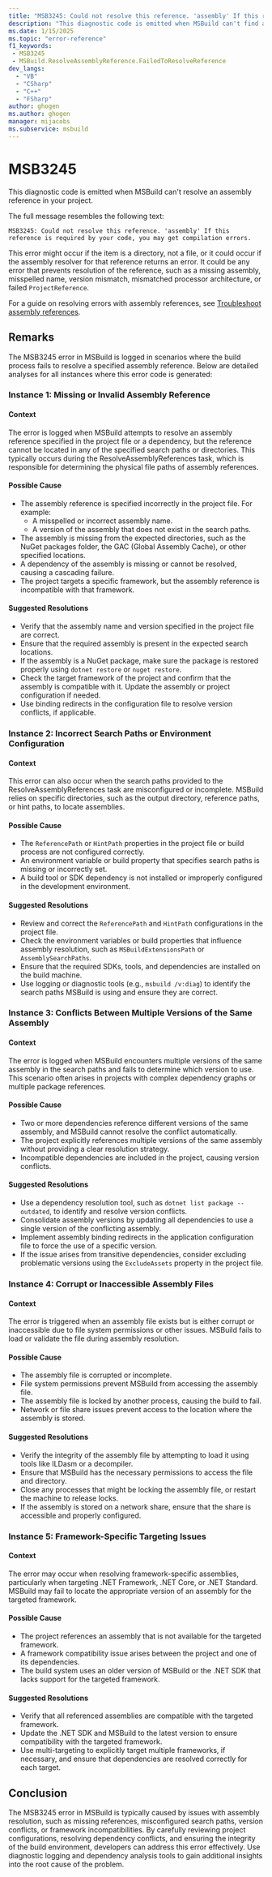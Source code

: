 ```yaml
---
title: "MSB3245: Could not resolve this reference. 'assembly' If this reference is required by your code, you may get compilation errors."
description: "This diagnostic code is emitted when MSBuild can't find an assembly referenced in your project."
ms.date: 1/15/2025
ms.topic: "error-reference"
f1_keywords:
 - MSB3245
 - MSBuild.ResolveAssemblyReference.FailedToResolveReference
dev_langs:
  - "VB"
  - "CSharp"
  - "C++"
  - "FSharp"
author: ghogen
ms.author: ghogen
manager: mijacobs
ms.subservice: msbuild
---
```

# MSB3245

This diagnostic code is emitted when MSBuild can't resolve an assembly reference in your project.

The full message resembles the following text:

```output
MSB3245: Could not resolve this reference. 'assembly' If this reference is required by your code, you may get compilation errors.
```

This error might occur if the item is a directory, not a file, or it could occur if the assembly resolver for that reference returns an error. It could be any error that prevents resolution of the reference, such as a missing assembly, misspelled name, version mismatch, mismatched processor architecture, or failed `ProjectReference`.

For a guide on resolving errors with assembly references, see [Troubleshoot assembly references](../troubleshoot-assembly-references.md).

## Remarks

The MSB3245 error in MSBuild is logged in scenarios where the build process fails to resolve a specified assembly reference. Below are detailed analyses for all instances where this error code is generated:

### Instance 1: Missing or Invalid Assembly Reference

#### Context
The error is logged when MSBuild attempts to resolve an assembly reference specified in the project file or a dependency, but the reference cannot be located in any of the specified search paths or directories. This typically occurs during the ResolveAssemblyReferences task, which is responsible for determining the physical file paths of assembly references.
#### Possible Cause
- The assembly reference is specified incorrectly in the project file. For example:
  - A misspelled or incorrect assembly name.
  - A version of the assembly that does not exist in the search paths.
- The assembly is missing from the expected directories, such as the NuGet packages folder, the GAC (Global Assembly Cache), or other specified locations.
- A dependency of the assembly is missing or cannot be resolved, causing a cascading failure.
- The project targets a specific framework, but the assembly reference is incompatible with that framework.

#### Suggested Resolutions
- Verify that the assembly name and version specified in the project file are correct.
- Ensure that the required assembly is present in the expected search locations.
- If the assembly is a NuGet package, make sure the package is restored properly using `dotnet restore` or `nuget restore`.
- Check the target framework of the project and confirm that the assembly is compatible with it. Update the assembly or project configuration if needed.
- Use binding redirects in the configuration file to resolve version conflicts, if applicable.

### Instance 2: Incorrect Search Paths or Environment Configuration

#### Context
This error can also occur when the search paths provided to the ResolveAssemblyReferences task are misconfigured or incomplete. MSBuild relies on specific directories, such as the output directory, reference paths, or hint paths, to locate assemblies.

#### Possible Cause
- The `ReferencePath` or `HintPath` properties in the project file or build process are not configured correctly.
- An environment variable or build property that specifies search paths is missing or incorrectly set.
- A build tool or SDK dependency is not installed or improperly configured in the development environment.

#### Suggested Resolutions
- Review and correct the `ReferencePath` and `HintPath` configurations in the project file.
- Check the environment variables or build properties that influence assembly resolution, such as `MSBuildExtensionsPath` or `AssemblySearchPaths`.
- Ensure that the required SDKs, tools, and dependencies are installed on the build machine.
- Use logging or diagnostic tools (e.g., `msbuild /v:diag`) to identify the search paths MSBuild is using and ensure they are correct.

### Instance 3: Conflicts Between Multiple Versions of the Same Assembly

#### Context
The error is logged when MSBuild encounters multiple versions of the same assembly in the search paths and fails to determine which version to use. This scenario often arises in projects with complex dependency graphs or multiple package references.

#### Possible Cause
- Two or more dependencies reference different versions of the same assembly, and MSBuild cannot resolve the conflict automatically.
- The project explicitly references multiple versions of the same assembly without providing a clear resolution strategy.
- Incompatible dependencies are included in the project, causing version conflicts.

#### Suggested Resolutions
- Use a dependency resolution tool, such as `dotnet list package --outdated`, to identify and resolve version conflicts.
- Consolidate assembly versions by updating all dependencies to use a single version of the conflicting assembly.
- Implement assembly binding redirects in the application configuration file to force the use of a specific version.
- If the issue arises from transitive dependencies, consider excluding problematic versions using the `ExcludeAssets` property in the project file.

### Instance 4: Corrupt or Inaccessible Assembly Files

#### Context
The error is triggered when an assembly file exists but is either corrupt or inaccessible due to file system permissions or other issues. MSBuild fails to load or validate the file during assembly resolution.

#### Possible Cause
- The assembly file is corrupted or incomplete.
- File system permissions prevent MSBuild from accessing the assembly file.
- The assembly file is locked by another process, causing the build to fail.
- Network or file share issues prevent access to the location where the assembly is stored.

#### Suggested Resolutions
- Verify the integrity of the assembly file by attempting to load it using tools like ILDasm or a decompiler.
- Ensure that MSBuild has the necessary permissions to access the file and directory.
- Close any processes that might be locking the assembly file, or restart the machine to release locks.
- If the assembly is stored on a network share, ensure that the share is accessible and properly configured.

### Instance 5: Framework-Specific Targeting Issues

#### Context
The error may occur when resolving framework-specific assemblies, particularly when targeting .NET Framework, .NET Core, or .NET Standard. MSBuild may fail to locate the appropriate version of an assembly for the targeted framework.

#### Possible Cause
- The project references an assembly that is not available for the targeted framework.
- A framework compatibility issue arises between the project and one of its dependencies.
- The build system uses an older version of MSBuild or the .NET SDK that lacks support for the targeted framework.

#### Suggested Resolutions
- Verify that all referenced assemblies are compatible with the targeted framework.
- Update the .NET SDK and MSBuild to the latest version to ensure compatibility with the targeted framework.
- Use multi-targeting to explicitly target multiple frameworks, if necessary, and ensure that dependencies are resolved correctly for each target.

## Conclusion

The MSB3245 error in MSBuild is typically caused by issues with assembly resolution, such as missing references, misconfigured search paths, version conflicts, or framework incompatibilities. By carefully reviewing project configurations, resolving dependency conflicts, and ensuring the integrity of the build environment, developers can address this error effectively. Use diagnostic logging and dependency analysis tools to gain additional insights into the root cause of the problem.
